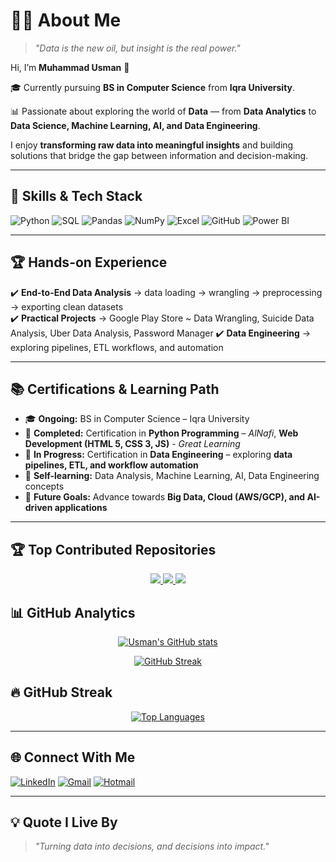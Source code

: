 # 👨‍💻 About Me  

> *"Data is the new oil, but insight is the real power."*  

Hi, I’m **Muhammad Usman** 👋

🎓 Currently pursuing **BS in Computer Science** from **Iqra University**.  

📊 Passionate about exploring the world of **Data** — from **Data Analytics** to **Data Science, Machine Learning, AI, and Data Engineering**.  

I enjoy **transforming raw data into meaningful insights** and building solutions that bridge the gap between information and decision-making.  

---

## 🚀 Skills & Tech Stack  

![Python](https://img.shields.io/badge/Python-3776AB?style=for-the-badge&logo=python&logoColor=white)  ![SQL](https://img.shields.io/badge/SQL-025E8C?style=for-the-badge&logo=postgresql&logoColor=white)  ![Pandas](https://img.shields.io/badge/Pandas-150458?style=for-the-badge&logo=pandas&logoColor=white)  ![NumPy](https://img.shields.io/badge/Numpy-013243?style=for-the-badge&logo=numpy&logoColor=white) ![Excel](https://img.shields.io/badge/Excel-217346?style=for-the-badge&logo=microsoft-excel&logoColor=white)  ![GitHub](https://img.shields.io/badge/GitHub-181717?style=for-the-badge&logo=github&logoColor=white)  ![Power BI](https://img.shields.io/badge/PowerBI-F2C811?style=for-the-badge&logo=powerbi&logoColor=black)

---

## 🏆 Hands-on Experience  

✔️ **End-to-End Data Analysis** → data loading → wrangling → preprocessing → exporting clean datasets  
✔️ **Practical Projects** → Google Play Store ~ Data Wrangling, Suicide Data Analysis, Uber Data Analysis, Password Manager
✔️ **Data Engineering** → exploring pipelines, ETL workflows, and automation  

---

## 📚 Certifications & Learning Path  

- 🎓 **Ongoing:** BS in Computer Science – Iqra University  
- 🏅 **Completed:** Certification in **Python Programming** – *AlNafi*, **Web Development (HTML 5, CSS 3, JS)** - *Great Learning*  
- 🔄 **In Progress:** Certification in **Data Engineering** – exploring **data pipelines, ETL, and workflow automation**  
- 📖 **Self-learning:** Data Analysis, Machine Learning, AI, Data Engineering concepts  
- 🚀 **Future Goals:** Advance towards **Big Data, Cloud (AWS/GCP), and AI-driven applications**  

---

## 🏆 Top Contributed Repositories  

<p align="center">
  <a href="https://github.com/usman-rizz/Introduction-to-Git-and-GitHub">
    <img src="https://github-readme-stats.vercel.app/api/pin/?username=usman-rizz&repo=Introduction-to-Git-and-GitHub&theme=github_dark&hide_border=false" />
  </a>
  <a href="https://github.com/usman-rizz/Numpy">
    <img src="https://github-readme-stats.vercel.app/api/pin/?username=usman-rizz&repo=Numpy&theme=github_dark&hide_border=false" />
  </a>
  <a href="https://github.com/usman-rizz/ETL-MiniProject-Banks-MarketCap-">
    <img src="https://github-readme-stats.vercel.app/api/pin/?username=usman-rizz&repo=ETL-MiniProject-Banks-MarketCap-&theme=github_dark&hide_border=false" />
  </a>
</p>


## 📊 GitHub Analytics  

<p align="center">
  <a href="https://github.com/usman-rizz">
    <img src="https://github-readme-stats.vercel.app/api?username=usman-rizz&show_icons=true&theme=radical&hide_border=true" alt="Usman's GitHub stats" />
  </a>
</p>

<p align="center">
  <a href="https://github.com/usman-rizz">
    <img src="https://github-readme-streak-stats.herokuapp.com?user=usman-rizz&theme=radical&hide_border=true&date_format=M%20j%5B%2C%20Y%5D" alt="GitHub Streak" />
  </a>
</p>

## 🔥 GitHub Streak  

<p align="center">
  <a href="https://github.com/usman-rizz">
    <img src="https://github-readme-stats.vercel.app/api/top-langs/?username=usman-rizz&layout=compact&theme=radical&hide_border=true" alt="Top Languages" />
  </a>
</p>


---

## 🌐 Connect With Me  

[![LinkedIn](https://img.shields.io/badge/LinkedIn-0A66C2?style=for-the-badge&logo=linkedin&logoColor=white)](https://www.linkedin.com/in/mohammad-usman736/)  [![Gmail](https://img.shields.io/badge/Gmail-D14836?style=for-the-badge&logo=gmail&logoColor=white)](mailto:usman.rizz6769@gmail.com)  [![Hotmail](https://img.shields.io/badge/Outlook-0078D4?style=for-the-badge&logo=microsoft-outlook&logoColor=white)](mailto:Muhammad_usman2023@hotmail.com)


---

## 💡 Quote I Live By  

> *"Turning data into decisions, and decisions into impact."*  

